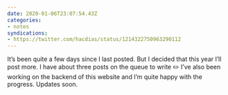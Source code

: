 ```yaml
---
date: 2020-01-06T23:07:54.43Z
categories:
- notes
syndications:
- https://twitter.com/hacdias/status/1214322750963290112
---
```


It’s been quite a few days since I last posted. But I decided that this year I’ll post more. I have about three posts on the queue to write ✏️ I’ve also been working on the backend of this website and I’m quite happy with the progress. Updates soon.

